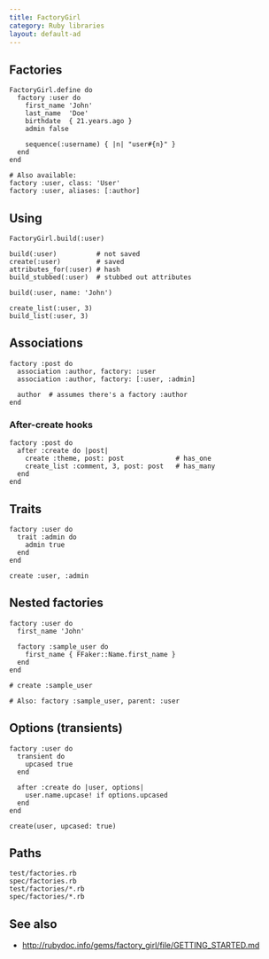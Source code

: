 ```yaml
---
title: FactoryGirl
category: Ruby libraries
layout: default-ad
---
```


## Factories

    FactoryGirl.define do
      factory :user do
        first_name 'John'
        last_name  'Doe'
        birthdate  { 21.years.ago }
        admin false

        sequence(:username) { |n| "user#{n}" }
      end
    end

    # Also available:
    factory :user, class: 'User'
    factory :user, aliases: [:author]

## Using

    FactoryGirl.build(:user)

    build(:user)          # not saved
    create(:user)         # saved
    attributes_for(:user) # hash
    build_stubbed(:user)  # stubbed out attributes

    build(:user, name: 'John')

    create_list(:user, 3)
    build_list(:user, 3)

## Associations

    factory :post do
      association :author, factory: :user
      association :author, factory: [:user, :admin]

      author  # assumes there's a factory :author
    end

### After-create hooks

    factory :post do
      after :create do |post|
        create :theme, post: post             # has_one
        create_list :comment, 3, post: post   # has_many
      end
    end

## Traits

    factory :user do
      trait :admin do
        admin true
      end
    end

    create :user, :admin

## Nested factories

    factory :user do
      first_name 'John'

      factory :sample_user do
        first_name { FFaker::Name.first_name }
      end
    end

    # create :sample_user

    # Also: factory :sample_user, parent: :user

## Options (transients)

    factory :user do
      transient do
        upcased true
      end

      after :create do |user, options|
        user.name.upcase! if options.upcased
      end
    end

    create(user, upcased: true)

## Paths

    test/factories.rb
    spec/factories.rb
    test/factories/*.rb
    spec/factories/*.rb

## See also

* <http://rubydoc.info/gems/factory_girl/file/GETTING_STARTED.md>
